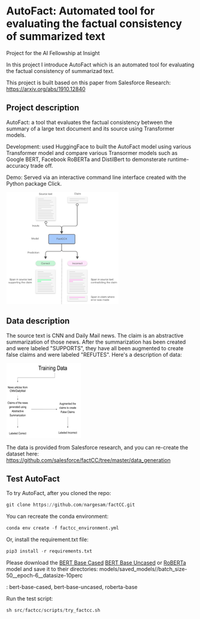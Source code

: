 # AutoFact:  Automated tool for evaluating the factual consistency of summarized text

Project for the AI Fellowship at Insight

In this project I introduce AutoFact which is an automated tool for evaluating the factual consistency of summarizad text. 

This project is built based on this paper from Salesforce Research: https://arxiv.org/abs/1910.12840 

<!-- ===================================================== -->
## Project description

AutoFact: a tool that evaluates the factual consistency between the summary of a large text document and its source using Transformer models.

Development: used HuggingFace to built the AutoFact model using various Transformer model and compare various Transormer models such as Google BERT, Facebook RoBERTa and DistilBert to demonsterate runtime-accuracy trade off.

Demo: Served via an interactive command line interface created with the Python package Click.

<!-- =================================================== -->

<img src="https://github.com/nargesam/factCC/blob/master/images/model.jpg" width="300" height="300">

<!-- ===================================================== -->
## Data description
The source text is CNN and Daily Mail news. The claim is an abstractive summarization of those news. After the summarization has been created and were labeled "SUPPORTS", they have all been augmented to create false claims and were labeled "REFUTES". Here's a description of data: 

<img src="https://github.com/nargesam/factCC/blob/master/images/data.png" width="200" height="200">


The data is provided from Salesforce research, and you can re-create the dataset here: https://github.com/salesforce/factCC/tree/master/data_generation

<!-- ==================================================== -->

## Test AutoFact

To try AutoFact, after you cloned the repo: 

```python
git clone https://github.com/nargesam/factCC.git
```

You can recreate the conda environment:

```python
conda env create -f factcc_environment.yml 
```

Or, install the requirement.txt file:

```python
pip3 install -r requirements.txt
```

Please download the [BERT Base Cased](https://insight-ai-factcc.s3-us-west-2.amazonaws.com/factcc/models/saved_models/4-18-7-10perc-bert-cased-6epoch-8step-50batch-73acc/tf_model.h5) [BERT Base Uncased](https://insight-ai-factcc.s3-us-west-2.amazonaws.com/factcc/models/saved_models/04-22-07-Bert-Base-UnCased-10perc-6epoch-8step-50batch-72acc/tf_model.h5) or [RoBERTa](https://insight-ai-factcc.s3-us-west-2.amazonaws.com/factcc/models/saved_models/5-18-37-Roberta-10perc-6epoch-8step-50batch-68acc/tf_model.h5) model and save it to their directories: models/saved_models/<model-type>/batch_size-50__epoch-6__datasize-10perc

<model-type>: bert-base-cased, bert-base-uncased, roberta-base

Run the test script: 

```python
sh src/factcc/scripts/try_factcc.sh
```
